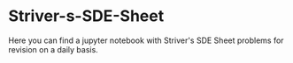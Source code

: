 # Striver-s-SDE-Sheet
Here you can find a jupyter notebook with Striver's SDE Sheet problems for revision on a daily basis.
